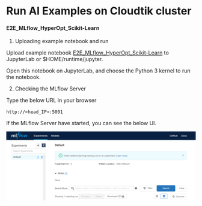 # Run AI Examples on Cloudtik cluster



#### E2E_MLflow_HyperOpt_Scikit-Learn
1. Uploading example notebook and run
 
Upload example notebook [E2E_MLflow_HyperOpt_Scikit-Learn](./E2E_MLflow_HyperOpt_Scikit-Learn.ipynb) to JupyterLab or $HOME/runtime/jupyter.

Open this notebook on JupyterLab, and choose the Python 3 kernel to run the notebook.

2. Checking the MLflow Server

Type the below URL in your browser
```
http://<head_IP>:5001
```
If the MLflow Server have started, you can see the below UI.

![MLflowUI](./images/MLflowUI.png)
